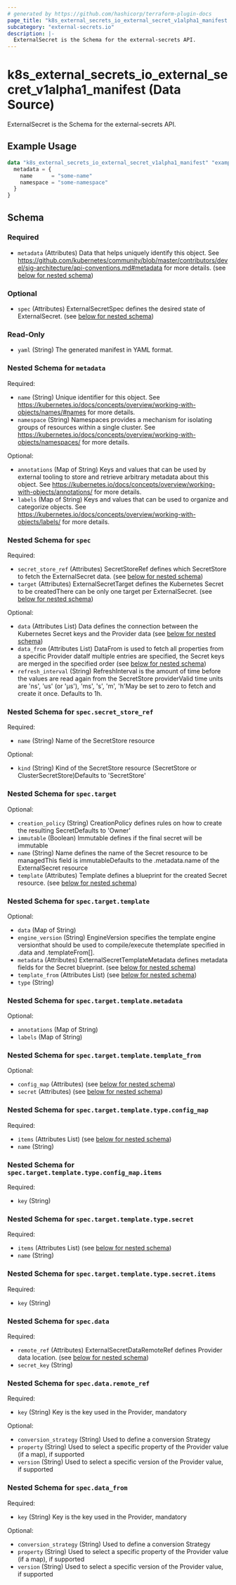 ```yaml
---
# generated by https://github.com/hashicorp/terraform-plugin-docs
page_title: "k8s_external_secrets_io_external_secret_v1alpha1_manifest Data Source - terraform-provider-k8s"
subcategory: "external-secrets.io"
description: |-
  ExternalSecret is the Schema for the external-secrets API.
---
```


# k8s_external_secrets_io_external_secret_v1alpha1_manifest (Data Source)

ExternalSecret is the Schema for the external-secrets API.

## Example Usage

```terraform
data "k8s_external_secrets_io_external_secret_v1alpha1_manifest" "example" {
  metadata = {
    name      = "some-name"
    namespace = "some-namespace"
  }
}
```

<!-- schema generated by tfplugindocs -->
## Schema

### Required

- `metadata` (Attributes) Data that helps uniquely identify this object. See https://github.com/kubernetes/community/blob/master/contributors/devel/sig-architecture/api-conventions.md#metadata for more details. (see [below for nested schema](#nestedatt--metadata))

### Optional

- `spec` (Attributes) ExternalSecretSpec defines the desired state of ExternalSecret. (see [below for nested schema](#nestedatt--spec))

### Read-Only

- `yaml` (String) The generated manifest in YAML format.

<a id="nestedatt--metadata"></a>
### Nested Schema for `metadata`

Required:

- `name` (String) Unique identifier for this object. See https://kubernetes.io/docs/concepts/overview/working-with-objects/names/#names for more details.
- `namespace` (String) Namespaces provides a mechanism for isolating groups of resources within a single cluster. See https://kubernetes.io/docs/concepts/overview/working-with-objects/namespaces/ for more details.

Optional:

- `annotations` (Map of String) Keys and values that can be used by external tooling to store and retrieve arbitrary metadata about this object. See https://kubernetes.io/docs/concepts/overview/working-with-objects/annotations/ for more details.
- `labels` (Map of String) Keys and values that can be used to organize and categorize objects. See https://kubernetes.io/docs/concepts/overview/working-with-objects/labels/ for more details.


<a id="nestedatt--spec"></a>
### Nested Schema for `spec`

Required:

- `secret_store_ref` (Attributes) SecretStoreRef defines which SecretStore to fetch the ExternalSecret data. (see [below for nested schema](#nestedatt--spec--secret_store_ref))
- `target` (Attributes) ExternalSecretTarget defines the Kubernetes Secret to be createdThere can be only one target per ExternalSecret. (see [below for nested schema](#nestedatt--spec--target))

Optional:

- `data` (Attributes List) Data defines the connection between the Kubernetes Secret keys and the Provider data (see [below for nested schema](#nestedatt--spec--data))
- `data_from` (Attributes List) DataFrom is used to fetch all properties from a specific Provider dataIf multiple entries are specified, the Secret keys are merged in the specified order (see [below for nested schema](#nestedatt--spec--data_from))
- `refresh_interval` (String) RefreshInterval is the amount of time before the values are read again from the SecretStore providerValid time units are 'ns', 'us' (or 'µs'), 'ms', 's', 'm', 'h'May be set to zero to fetch and create it once. Defaults to 1h.

<a id="nestedatt--spec--secret_store_ref"></a>
### Nested Schema for `spec.secret_store_ref`

Required:

- `name` (String) Name of the SecretStore resource

Optional:

- `kind` (String) Kind of the SecretStore resource (SecretStore or ClusterSecretStore)Defaults to 'SecretStore'


<a id="nestedatt--spec--target"></a>
### Nested Schema for `spec.target`

Optional:

- `creation_policy` (String) CreationPolicy defines rules on how to create the resulting SecretDefaults to 'Owner'
- `immutable` (Boolean) Immutable defines if the final secret will be immutable
- `name` (String) Name defines the name of the Secret resource to be managedThis field is immutableDefaults to the .metadata.name of the ExternalSecret resource
- `template` (Attributes) Template defines a blueprint for the created Secret resource. (see [below for nested schema](#nestedatt--spec--target--template))

<a id="nestedatt--spec--target--template"></a>
### Nested Schema for `spec.target.template`

Optional:

- `data` (Map of String)
- `engine_version` (String) EngineVersion specifies the template engine versionthat should be used to compile/execute thetemplate specified in .data and .templateFrom[].
- `metadata` (Attributes) ExternalSecretTemplateMetadata defines metadata fields for the Secret blueprint. (see [below for nested schema](#nestedatt--spec--target--template--metadata))
- `template_from` (Attributes List) (see [below for nested schema](#nestedatt--spec--target--template--template_from))
- `type` (String)

<a id="nestedatt--spec--target--template--metadata"></a>
### Nested Schema for `spec.target.template.metadata`

Optional:

- `annotations` (Map of String)
- `labels` (Map of String)


<a id="nestedatt--spec--target--template--template_from"></a>
### Nested Schema for `spec.target.template.template_from`

Optional:

- `config_map` (Attributes) (see [below for nested schema](#nestedatt--spec--target--template--type--config_map))
- `secret` (Attributes) (see [below for nested schema](#nestedatt--spec--target--template--type--secret))

<a id="nestedatt--spec--target--template--type--config_map"></a>
### Nested Schema for `spec.target.template.type.config_map`

Required:

- `items` (Attributes List) (see [below for nested schema](#nestedatt--spec--target--template--type--config_map--items))
- `name` (String)

<a id="nestedatt--spec--target--template--type--config_map--items"></a>
### Nested Schema for `spec.target.template.type.config_map.items`

Required:

- `key` (String)



<a id="nestedatt--spec--target--template--type--secret"></a>
### Nested Schema for `spec.target.template.type.secret`

Required:

- `items` (Attributes List) (see [below for nested schema](#nestedatt--spec--target--template--type--secret--items))
- `name` (String)

<a id="nestedatt--spec--target--template--type--secret--items"></a>
### Nested Schema for `spec.target.template.type.secret.items`

Required:

- `key` (String)






<a id="nestedatt--spec--data"></a>
### Nested Schema for `spec.data`

Required:

- `remote_ref` (Attributes) ExternalSecretDataRemoteRef defines Provider data location. (see [below for nested schema](#nestedatt--spec--data--remote_ref))
- `secret_key` (String)

<a id="nestedatt--spec--data--remote_ref"></a>
### Nested Schema for `spec.data.remote_ref`

Required:

- `key` (String) Key is the key used in the Provider, mandatory

Optional:

- `conversion_strategy` (String) Used to define a conversion Strategy
- `property` (String) Used to select a specific property of the Provider value (if a map), if supported
- `version` (String) Used to select a specific version of the Provider value, if supported



<a id="nestedatt--spec--data_from"></a>
### Nested Schema for `spec.data_from`

Required:

- `key` (String) Key is the key used in the Provider, mandatory

Optional:

- `conversion_strategy` (String) Used to define a conversion Strategy
- `property` (String) Used to select a specific property of the Provider value (if a map), if supported
- `version` (String) Used to select a specific version of the Provider value, if supported
